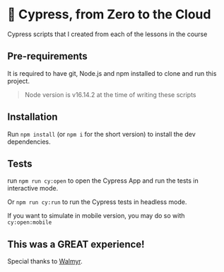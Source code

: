# 🌲 Cypress, from Zero to the Cloud

Cypress scripts that I created from each of the lessons in the course

## Pre-requirements

It is required to have git, Node.js and npm installed to clone and run this project.

> Node version is v16.14.2 at the time of writing these scripts

## Installation

Run `npm install` (or `npm i` for the short version) to install the dev dependencies.

## Tests

run `npm run cy:open` to open the Cypress App and run the tests in interactive mode.

Or `npm run cy:run` to run the Cypress tests in headless mode.

If you want to simulate in mobile version, you may do so with `cy:open:mobile`

## This was a GREAT experience!

Special thanks to [Walmyr](https://walmyr.dev).
